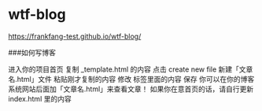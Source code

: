 # wtf-blog
https://frankfang-test.github.io/wtf-blog/

###如何写博客

进入你的项目首页
复制 _template.html 的内容
点击 create new file 新建「文章名.html」文件
粘贴刚才复制的内容
修改 <x-markdown> 标签里面的内容
保存
你可以在你的博客系统网站后面加「文章名.html」来查看文章！
如果你在意首页的话，请自行更新 index.html 里的内容
